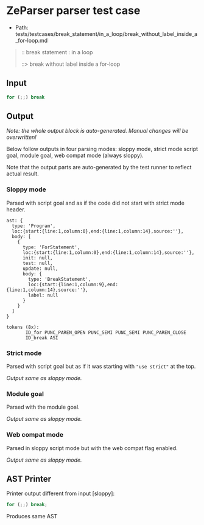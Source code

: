 # ZeParser parser test case

- Path: tests/testcases/break_statement/in_a_loop/break_without_label_inside_a_for-loop.md

> :: break statement : in a loop
>
> ::> break without label inside a for-loop

## Input

`````js
for (;;) break
`````

## Output

_Note: the whole output block is auto-generated. Manual changes will be overwritten!_

Below follow outputs in four parsing modes: sloppy mode, strict mode script goal, module goal, web compat mode (always sloppy).

Note that the output parts are auto-generated by the test runner to reflect actual result.

### Sloppy mode

Parsed with script goal and as if the code did not start with strict mode header.

`````
ast: {
  type: 'Program',
  loc:{start:{line:1,column:0},end:{line:1,column:14},source:''},
  body: [
    {
      type: 'ForStatement',
      loc:{start:{line:1,column:0},end:{line:1,column:14},source:''},
      init: null,
      test: null,
      update: null,
      body: {
        type: 'BreakStatement',
        loc:{start:{line:1,column:9},end:{line:1,column:14},source:''},
        label: null
      }
    }
  ]
}

tokens (8x):
       ID_for PUNC_PAREN_OPEN PUNC_SEMI PUNC_SEMI PUNC_PAREN_CLOSE
       ID_break ASI
`````

### Strict mode

Parsed with script goal but as if it was starting with `"use strict"` at the top.

_Output same as sloppy mode._

### Module goal

Parsed with the module goal.

_Output same as sloppy mode._

### Web compat mode

Parsed in sloppy script mode but with the web compat flag enabled.

_Output same as sloppy mode._

## AST Printer

Printer output different from input [sloppy]:

````js
for (;;) break;
````

Produces same AST

